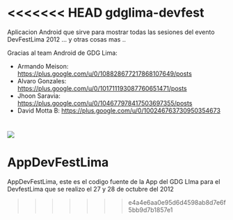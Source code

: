 <<<<<<< HEAD
gdglima-devfest
===============

Aplicacion Android que sirve para mostrar todas las sesiones del evento DevFestLima 2012  ... y otras cosas mas ..

Gracias al team Android de GDG Lima:
- Armando Meison: https://plus.google.com/u/0/108828677217868107649/posts
- Alvaro Gonzales: https://plus.google.com/u/0/101711193087760651471/posts
- Jhoon Saravia: https://plus.google.com/u/0/104677978417503697355/posts
- David Motta B: https://plus.google.com/u/0/100246763730950354673


![](https://raw.github.com/ameison/gdglima-devfest/master/image.app.png)
=======
AppDevFestLima
==============

AppDevFestLima, este es el codigo fuente de la App del GDG LIma para el DevfestLima que se realizo el 27 y 28 de octubre del 2012
>>>>>>> e4a4e6aa0e95d6d4598ab8d7e6f5bb9d7b1857e1

